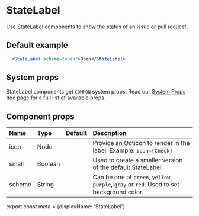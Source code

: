 # StateLabel

Use StateLabel components to show the status of an issue or pull request.

## Default example

```.jsx
  <StateLabel scheme="open">Open</StateLabel>
```

## System props

StateLabel components get `COMMON` system props. Read our [System Props](/components/docs/system-props) doc page for a full list of available props.

## Component props

| Name | Type | Default | Description |
| :- | :- | :-: | :- |
| icon | Node | | Provide an Octicon to render in the label. Example: `icon={Check}` |
| small | Boolean | | Used to create a smaller version of the default StateLabel |
| scheme | String | | Can be one of `green`, `yellow`, `purple`, `gray` or `red`. Used to set background color.

export const meta = {displayName: 'StateLabel'}
